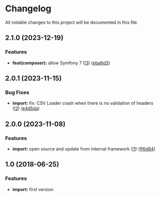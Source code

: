 # Changelog

All notable changes to this project will be documented in this file.

## 2.1.0 (2023-12-19)

### Features

* **feat(composer):** allow Symfony 7 ([!3](https://github.com/le-phare/import/pull/3)) ([eba6d3](https://github.com/le-phare/import/commit/eba6d3e11ffaefe82698306dfafc748c9000db2))

## 2.0.1 (2023-11-15)

### Bug Fixes

* **import:**  fix: CSV Loader crash when there is no validation of headers ([!2](https://github.com/le-phare/import/pull/2)) ([e4d5da](https://github.com/le-phare/import/commit/e4d5da2873186312722c15b7e17e6bd3dc878b8f))
## 2.0.0 (2023-11-08)

### Features

* **import:** open source and update from internal framework ([!1](https://github.com/le-phare/import/pull/1)) ([ff6d84](https://github.com/le-phare/import/commit/ff6d84ffdf3b200cc6fec02017402e357cbd7558))

## 1.0 (2018-06-25)

### Features

* **import:** first version

